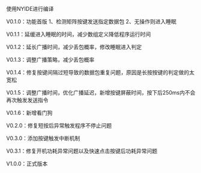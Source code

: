 使用NYIDE进行编译

V0.1.0：功能首版
        1、检测矩阵按键发送指定数据包
        2、无操作则进入睡眠

V0.1.1：延缓进入睡眠的时间，减少数组定义降低程序运行时间

V0.1.2：延长广播时间，减少丢包概率，修改睡眠进入判定

V0.1.3：调整广播策略，减少丢包概率

V0.1.4：修复按键间隔过短导致的数据包重复问题，原因是长按按键的判定做的太宽松

V0.1.5：调整广播时间，优化广播延迟，新增按键屏蔽时间，按下后250ms内不会再次触发发送指令

V0.1.6：新增看门狗

V0.2.0：修复短按后异常触发程序不停止问题

V0.3.0：添加按键触发中断机制

V0.3.1：修复开机功耗异常问题以及快速点击按键后功耗异常问题

V1.0.0：正式版本
